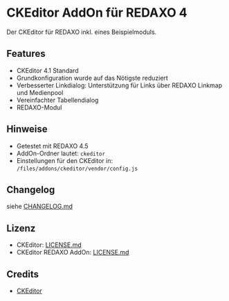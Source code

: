 CKEditor AddOn für REDAXO 4
===========================

Der CKEditor für REDAXO inkl. eines Beispielmoduls.

Features
--------

* CKEditor 4.1 Standard
* Grundkonfiguration wurde auf das Nötigste reduziert
* Verbesserter Linkdialog: Unterstützung für Links über REDAXO Linkmap und Medienpool
* Vereinfachter Tabellendialog
* REDAXO-Modul

Hinweise
--------

* Getestet mit REDAXO 4.5
* AddOn-Ordner lautet: `ckeditor`
* Einstellungen für den CKEditor in: `/files/addons/ckeditor/vendor/config.js`

Changelog
---------

siehe [CHANGELOG.md](CHANGELOG.md)

Lizenz
------

* CKEditor: [LICENSE.md](files/vendor/LICENSE.md)
* CKEditor REDAXO AddOn: [LICENSE.md](LICENSE.md)

Credits
-------

* [CKEditor](http://ckeditor.com/)

